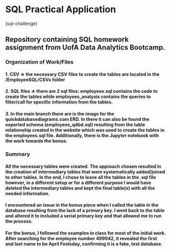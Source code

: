 # SQL Practical Application
(sql-challenge)

## Repository containing SQL homework assignment from UofA Data Analytics Bootcamp.


### Organization of Work/Files

#### 1. CSV => the necessary CSV files to create the tables are located in the /EmployeeSQL/CSVs folder
#### 2. SQL files => there are 2 sql files: employees.sql contains the code to create the tables while employees_analysis contains the queries to filter/call for specific information from the tables.
#### 3. In the main branch there are is the image for the quickdatabasediagrams.com ERD. In there it can also be found the exported schema (employees_qdbd.sql) resulting from the table relationship created in the website which was used to create the tables in the employees.sql file. Additionally, there is the Jupyter notebook with the work towards the bonus.

### Summary

#### All the necessary tables were created. The approach chosen resulted in the creation of intermediary tables that were systematically added/joined to other tables. In the end, I chose to leave all the tables in the .sql file however, in a different setup or for a different purpose I would have deleted the intermediary tables and kept the final table(s) with all the needed information.

#### I encountered an issue in the bonus piece when I called the table in the database resulting from the lack of a primary key. I went back to the table and altered it to included a serial primary key and that allowed me to run the process.

#### For the bonus, I followed the examples in class for most of the initial work. After searching for the employee number 499942, it revealed the first and last name to be April Foolsday, confirming it is a fake, test database.

